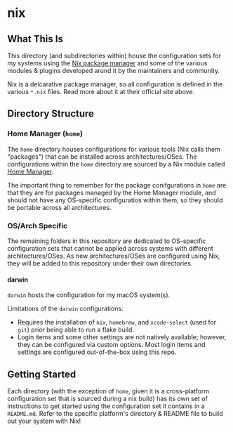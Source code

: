 # nix
## What This Is
This directory (and subdirectories within) house the configuration sets for my systems
using the [Nix package manager](https://nixos.org/) and some of the various modules &
plugins developed arund it by the maintainers and community.

Nix is a delcarative package manager, so all configuration is defined in the various
`*.nix` files.  Read more about it at their official site above.

## Directory Structure
### Home Manager (`home`)
The `home` directory houses configurations for various tools (Nix calls them "packages")
that can be installed across architectures/OSes.  The configurations within the `home`
directory are sourced by a Nix module called [Home Manager](https://github.com/nix-community/home-manager).

The important thing to remember for the package conifgurations in `home` are that they are for packages managed by the Home Manager module, and should not have any OS-specific configuratios within them, so they should be portable across all architectures.

### OS/Arch Specific
The remaining folders in this repository are dedicated to OS-specific configuration sets
that cannot be applied across systems with different architectures/OSes.  As new
architectures/OSes are configured using Nix, they will be added to this repository
under their own directories.

#### darwin
`darwin` hosts the configuration for my macOS system(s).

Limitations of the `darwin` configurations:
* Requires the installation of `nix`, `homebrew`, and `xcode-select` (used for `git`) prior
being able to run a flake build.
* Login items and some other settings are not natively available; however, they can be
configured via custom options.  Most login items and settings are configured out-of-the-box
using this repo.

## Getting Started
Each directory (with the exception of `home`, given it is a cross-platform configuration
set that is sourced during a nix build) has its own set of instructions to get started
using the configuration set it contains in a `README.md`.  Refer to the specific platform's
directory & README file to build out your system with Nix!

